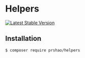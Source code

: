 # Helpers

[![Latest Stable Version](https://img.shields.io/packagist/v/prshao/helpers.svg?style=flat-square)](https://packagist.org/packages/prshao/helpers)
  
## Installation
 
```
$ composer require prshao/helpers
```
 